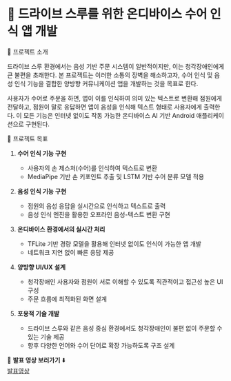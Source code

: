 # 🚀 드라이브 스루를 위한 온디바이스 수어 인식 앱 개발
📌 프로젝트 소개

드라이브 스루 환경에서는 음성 기반 주문 시스템이 일반적이지만, 이는 청각장애인에게 큰 불편을 초래한다. 본 프로젝트는 이러한 소통의 장벽을 해소하고자, 수어 인식 및 음성 인식 기능을 결합한 양방향 커뮤니케이션 앱을 개발하는 것을 목표로 한다.

사용자가 수어로 주문을 하면, 앱이 이를 인식하여 의미 있는 텍스트로 변환해 점원에게 전달하고, 점원이 말로 응답하면 앱이 음성을 인식해 텍스트 형태로 사용자에게 출력한다. 이 모든 기능은 인터넷 없이도 작동 가능한 온디바이스 AI 기반 Android 애플리케이션으로 구현된다.

🎯 프로젝트 목표

1. **수어 인식 기능 구현**
   - 사용자의 손 제스처(수어)를 인식하여 텍스트로 변환
   - MediaPipe 기반 손 키포인트 추출 및 LSTM 기반 수어 분류 모델 적용

2. **음성 인식 기능 구현**
   - 점원의 음성 응답을 실시간으로 인식하고 텍스트로 출력
   - 음성 인식 엔진을 활용한 오프라인 음성-텍스트 변환 구현

3. **온디바이스 환경에서의 실시간 처리**
   - TFLite 기반 경량 모델을 활용해 인터넷 없이도 인식이 가능한 앱 개발
   - 네트워크 지연 없이 빠른 응답 제공

4. **양방향 UI/UX 설계**
   - 청각장애인 사용자와 점원이 서로 이해할 수 있도록 직관적이고 접근성 높은 UI 구성
   - 주문 흐름에 최적화된 화면 설계

5. **포용적 기술 개발**
   - 드라이브 스루와 같은 음성 중심 환경에서도 청각장애인이 불편 없이 주문할 수 있는 기술 제공
   - 향후 다양한 언어와 수어 단어로 확장 가능하도록 구조 설계

🎥 **발표 영상 보러가기** ⬇️  
[발표영상](https://www.youtube.com/watch?v=yn-kv_r6_tI)

